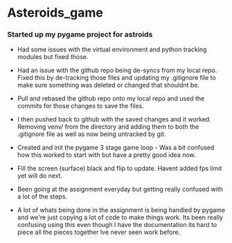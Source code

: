 # Asteroids_game
### Started up my pygame project for astroids

- Had some issues with the virtual environment and python tracking modules but fixed those.
- Had an issue with the github repo being de-syncs from my local repo. Fixed this by de-tracking those files and updating my .gitignore file to make sure something was deleted or changed that shouldnt be.
- Pull and rebased the github repo onto my local repo and used the commits for those changes to save the files.
- I then pushed back to github with the saved changes and it worked. Removing venv/ from the directory and adding them to both the .gitignore file as well as now being untracked by git.

- Created and init the pygame 3 stage game loop - Was a bit confused how this worked to start with but have a pretty good idea now.
- Fill the screen (surface) black and flip to update. Havent added fps limit yet will do next.

- Been going at the assignment everyday but getting really confused with a lot of the steps.
- A lot of whats being done in the assignment is being handled by pygame and we're just copying a lot of code to make things work. Its been really confusing using this even though I have the documentation its hard to piece all the pieces together Ive never seen work before.

